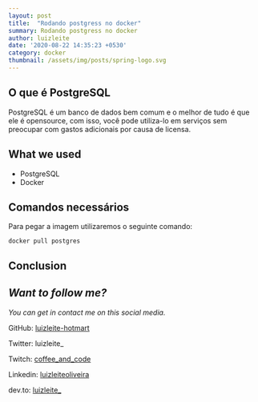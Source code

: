 ```yaml
---
layout: post
title:  "Rodando postgress no docker"
summary: Rodando postgress no docker
author: luizleite
date: '2020-08-22 14:35:23 +0530'
category: docker
thumbnail: /assets/img/posts/spring-logo.svg
---
```


## O que é PostgreSQL

PostgreSQL  é um banco de dados bem comum e o melhor de tudo é que ele é opensource, com isso, você pode 
utiliza-lo em serviços sem preocupar com gastos adicionais por causa de licensa.
 
## What we used
 
 - PostgreSQL
 - Docker 
  
## Comandos necessários

Para pegar a imagem utilizaremos o seguinte comando:

`docker pull postgres`


## Conclusion
 

## _Want to follow me?_
 
_You can get in contact me on this social media._

    
 GitHub: [luizleite-hotmart](https://github.com/luizleite-hotmart)
    
 Twitter: luizleite_
    
 Twitch: [coffee_and_code](https://www.twitch.tv/coffee_and_code)
    
 Linkedin: [luizleiteoliveira](https://www.linkedin.com/in/luizleiteoliveira/)
    
 dev.to: [luizleite_](https://dev.to/luizleite_)
 